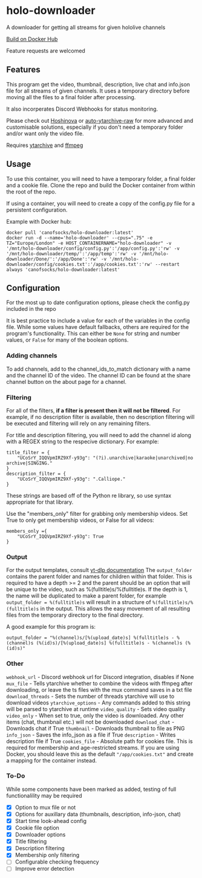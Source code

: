 # holo-downloader
A downloader for getting all streams for given hololive channels

[Build on Docker Hub](https://hub.docker.com/r/canofsocks/holo-downloader)

Feature requests are welcomed

## Features
This program get the video, thumbnail, description, live chat and info.json file for all streams of given channels. It uses a temporary directory before moving all the files to a final folder after processing.

It also incorperates Discord Webhooks for status monitoring.

Please check out [Hoshinova](https://github.com/HoloArchivists/hoshinova) or [auto-ytarchive-raw](https://github.com/Spicadox/auto-ytarchive-raw/) for more advanced and customisable solutions, especially if you don't need a temporary folder and/or want only the video file.

Requires [ytarchive](https://github.com/Kethsar/ytarchive) and [ffmpeg](https://ffmpeg.org/)

## Usage
To use this container, you will need to have a temporary folder, a final folder and a cookie file.
Clone the repo and build the Docker container from within the root of the repo.

If using a container, you will need to create a copy of the config.py file for a persistent configuration.

Example with Docker hub:
```
docker pull 'canofsocks/holo-downloader:latest'
docker run -d --name='holo-downloader' --cpus=".75" -e TZ="Europe/London" -e HOST_CONTAINERNAME="holo-downloader" -v '/mnt/holo-downloader/config/config.py':'/app/config.py':'rw' -v '/mnt/holo-downloader/temp/':'/app/temp':'rw' -v '/mnt/holo-downloader/Done/':'/app/Done':'rw' -v '/mnt/holo-downloader/config/cookies.txt':'/app/cookies.txt':'rw' --restart always 'canofsocks/holo-downloader:latest'
```
## Configuration
For the most up to date configuration options, please check the config.py included in the repo

It is best practice to include a value for each of the variables in the config file. While some values have default fallbacks, others are required for the program's functionality. This can either be ```None``` for string and number values, or ```False``` for many of the boolean options.

### Adding channels
To add channels, add to the channel_ids_to_match dictionary with a name and the channel ID of the video. The channel ID can be found at the share channel button on the about page for a channel.

### Filtering
For all of the filters, __if a filter is present then it will not be filtered__. For example, if no description filter is available, then no description filtering will be executed and filtering will rely on any remaining filters.

For title and description filtering, you will need to add the channel id along with a REGEX string to the respecive dictionary. For example:
```
title_filter = {
    "UCoSrY_IQQVpmIRZ9Xf-y93g": "(?i).unarchive|karaoke|unarchived|no archive|SINGING."
}
description_filter = {
    "UCoSrY_IQQVpmIRZ9Xf-y93g": ".Calliope."
}
```
These strings are based off of the Python re library, so use syntax appropriate for that library.

Use the "members_only" filter for grabbing only membership videos. Set True to only get membership videos, or False for all videos:
```
members_only ={
    "UCoSrY_IQQVpmIRZ9Xf-y93g": True
}
```

### Output
For the output templates, consult [yt-dlp documentation](https://github.com/yt-dlp/yt-dlp#output-template)
The ```output_folder``` contains the parent folder and names for children within that folder. 
This is required to have a depth >= 2 and the parent should be an option that will be unique to the video, such as %(fulltitle)s/%(fulltitle)s. If the depth is 1, the name will be duplicated to make a parent folder, for example ```output_folder = %(fulltitle)s``` will result in a structure of ```%(fulltitle)s/%(fulltitle)s``` in the output. This allows the easy movement of all resulting files from the temporary directory to the final directory.

A good example for this program is:
```
output_folder = "%(channel)s/[%(upload_date)s] %(fulltitle)s - %(channel)s (%(id)s)/[%(upload_date)s] %(fulltitle)s - %(channel)s (%(id)s)"
```

### Other
```webhook_url``` - Discord webhook url for Discord integration, disables if None
```mux_file``` - Tells ytarchive whether to combine the videos with ffmpeg after downloading, or leave the ts files with the mux command saves in a txt file
```download_threads``` - Sets the number of threads ytarchive will use to download videos
```ytarchive_options``` - Any commands added to this string will be parsed to ytarchive at runtime
```video_quality``` - Sets video quality
```video_only``` - When set to true, only the video is downloaded. Any other items (chat, thumbnail etc.) will not be downloaded
```download_chat``` - Downloads chat if True
```thumbnail``` - Downloads thumbnail to file as PNG
```info_json``` - Saves the info_json as a file if True
```description``` - Writes description file if True
```cookies_file``` - Absolute path for cookies file. This is required for membership and age-restricted streams. If you are using Docker, you should leave this as the default ```"/app/cookies.txt"``` and create a mapping for the container instead.

### To-Do
While some components have been marked as added, testing of full functionalility may be required
- [x] Option to mux file or not
- [x] Options for auxillary data (thumbnails, description, info-json, chat)
- [x] Start time look-ahead config
- [x] Cookie file option
- [x] Downloader options
- [x] Title filtering
- [x] Description filtering
- [x] Membership only filtering
- [ ] Configurable checking frequency
- [ ] Improve error detection
